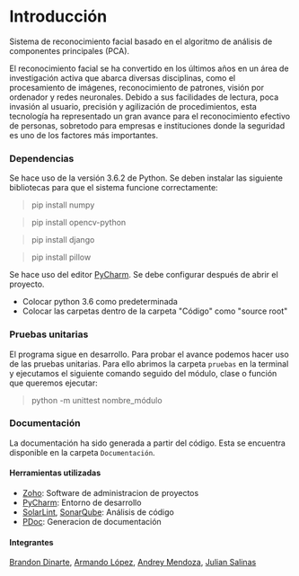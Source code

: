 Introducción
============


Sistema de reconocimiento facial basado en el algoritmo de análisis de
componentes principales (PCA).

El reconocimiento facial se ha convertido en los últimos años en un área
de investigación activa que abarca diversas disciplinas, como el
procesamiento de imágenes, reconocimiento de patrones, visión por
ordenador y redes neuronales. Debido a sus facilidades de lectura,
poca invasión al usuario, precisión  y agilización de procedimientos,
esta tecnología ha representado un  gran avance para el reconocimiento
efectivo de personas, sobretodo para  empresas e instituciones donde la
seguridad es uno de los factores más importantes.


### Dependencias

Se hace uso de la versión 3.6.2 de Python. Se deben instalar las
siguiente bibliotecas para que el sistema funcione correctamente:

> pip install numpy

> pip install opencv-python

> pip install django

> pip install pillow

Se hace uso del editor [PyCharm]. Se debe configurar después de 
abrir el proyecto.

* Colocar python 3.6 como predeterminada
* Colocar las carpetas dentro de la carpeta "Código" como "source root"

### Pruebas unitarias
El programa sigue en desarrollo. Para probar el avance podemos hacer uso
de las pruebas unitarias. Para ello abrimos la carpeta `pruebas` en la
terminal y ejecutamos el siguiente comando seguido del módulo, clase o
función que queremos ejecutar:

> python -m unittest nombre_módulo


### Documentación


La documentación ha sido generada a partir del código.
Esta se encuentra disponible en la carpeta `Documentación`.
#### Herramientas utilizadas

* [Zoho]: Software de administracion de proyectos
* [PyCharm]: Entorno de desarrollo
* [SolarLint], [SonarQube]: Análisis de código
* [PDoc]: Generacion de documentación

#### Integrantes

[Brandon Dinarte], [Armando López], [Andrey Mendoza], [Julian Salinas]

[Brandon Dinarte]: https://github.com/bdinarte
[Armando López]: https://github.com/ArmandoLC
[Andrey Mendoza]: https://github.com/AndreyMendoza
[Julian Salinas]: https://github.com/JulianSalinas
[Especificación]: https://github.com/JulianSalinas/Autocaras/tree/master/Especificación

[Zoho]: https://www.zoho.com/projects/
[Pycharm]: https://www.jetbrains.com/pycharm/

[SolarLint]: https://plugins.jetbrains.com/plugin/7973-sonarlint
[SonarQube]: https://www.sonarqube.org/
[PDoc]: https://github.com/BurntSushi/pdoc

